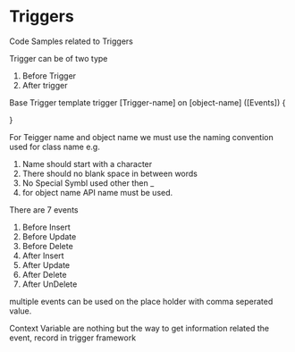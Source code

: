 # Triggers
Code Samples related to Triggers

Trigger can be of two type
1. Before Trigger
2. After trigger

Base Trigger template
trigger [Trigger-name] on [object-name] ([Events]) {

}

For Teigger name and object name we must use the naming convention used for class name e.g.
1. Name should start with a character
2. There should no blank space in between words
3. No Special Symbl used other then _
4. for object name API name must be used.

There are 7 events
1. Before Insert
2. Before Update
3. Before Delete
4. After Insert
5. After Update
6. After Delete
7. After UnDelete

multiple events can be used on the place holder with comma seperated value.

Context Variable are nothing but the way to get information related the event, record in trigger framework